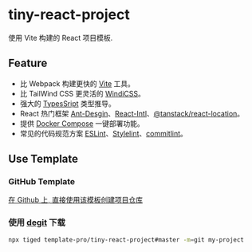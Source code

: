 # tiny-react-project

使用 Vite 构建的 React 项目模板.

## Feature

- 比 Webpack 构建更快的 [Vite](https://cn.vitejs.dev/) 工具。
- 比 TailWind CSS 更灵活的 [WindiCSS](https://windicss.org/)。
- 强大的 [TypesSript](https://www.typescriptlang.org/) 类型推导。
- React 热门框架 [Ant-Desgin](https://ant.design/index-cn)、[React-Intl](https://formatjs.io/docs/react-intl/)、[@tanstack/react-location](https://react-location.tanstack.com/)。
- 提供 [Docker Compose](https://docs.docker.com/compose/) 一键部署功能。
- 常见的代码规范方案 [ESLint](https://eslint.org/)、[Stylelint](https://stylelint.io/)、[commitlint](https://commitlint.js.org/)。

## Use Template

### GitHub Template

[在 Github 上, 直接使用该模板创建项目仓库](https://github.com/template-pro/tiny-react-project/generate)

### 使用 [degit](https://github.com/Rich-Harris/degit) 下载

```bash
npx tiged template-pro/tiny-react-project#master -m=git my-project
```
